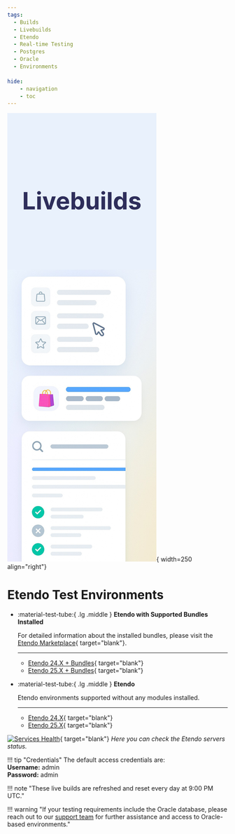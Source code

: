 ```yaml
---
tags:
  - Builds
  - Livebuilds
  - Etendo
  - Real-time Testing
  - Postgres
  - Oracle
  - Environments

hide:
    - navigation
    - toc
---
```


![alt text](../assets/live-builds/overview/livebuilds.png){ width=250 align="right"}

# Etendo Test Environments 

<div class="grid cards" markdown>

-   :material-test-tube:{ .lg .middle } **Etendo with Supported Bundles Installed**

    For detailed information about the installed bundles, please visit the [Etendo Marketplace](https://marketplace.etendo.cloud/#/modules?page=1&partner=434C406CDC664DD38BF4CDABBD72BAE2){ target="blank"}.

    ---

    - [Etendo 24.X + Bundles](https://demo-24.etendo.cloud/etendo/security/Login){ target="blank"} 
    - [Etendo 25.X + Bundles](https://demo-25.etendo.cloud/etendo/security/Login){ target="blank"} 

-   :material-test-tube:{ .lg .middle } **Etendo**
    
    Etendo environments supported without any modules installed.

    ---

    - [Etendo 24.X](https://livebuild-24.labs.etendo.cloud/etendo/security/Login){ target="blank"} 
    - [Etendo 25.X](https://livebuild-25.labs.etendo.cloud/etendo/security/Login){ target="blank"} 

</div>

[![Services Health](https://etendo-environments-status.montastic.io/badge)](https://etendo-environments-status.montastic.io){ target="blank"} _Here you can check the Etendo servers status._

!!! tip "Credentials"
    The default access credentials are: <br> 
        **Username:** admin <br>
        **Password:** admin <br>

!!! note "These live builds are refreshed and reset every day at 9:00 PM UTC."
    

!!! warning "If your testing requirements include the Oracle database, please reach out to our [support team](../help-and-support/support-service.md) for further assistance and access to Oracle-based environments."

